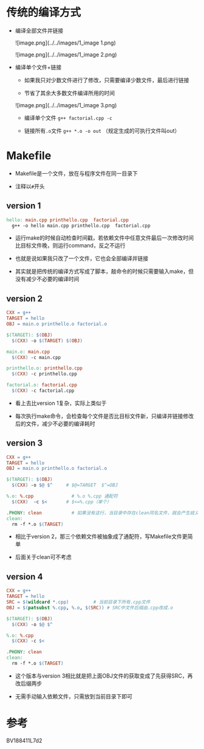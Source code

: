 # 传统的编译方式

  - 编译全部文件并链接

    ![image.png](../../images/1_image 1.png)

    ![image.png](../../images/1_image 2.png)

  - 编译单个文件+链接

    - 如果我只对少数文件进行了修改，只需要编译少数文件，最后进行链接

    - 节省了其余大多数文件编译所用的时间

    ![image.png](../../images/1_image 3.png)

    - 编译单个文件 `g++ factorial.cpp -c`

    - 链接所有`.o`文件 `g++ *.o -o out` （规定生成的可执行文件叫out）

# Makefile

- Makefile是一个文件，放在与程序文件在同一目录下

- 注释以`#`开头

## version 1

  ```MakeFile
  hello: main.cpp printhello.cpp  factorial.cpp
  	g++ -o hello main.cpp printhello.cpp  factorial.cpp
  ```

  - 运行make的时候自动检查时间戳，若依赖文件中任意文件最后一次修改时间比目标文件晚，则运行command，反之不运行

  - 也就是说如果我只改了一个文件，它也会全部编译并链接

  - 其实就是把传统的编译方式写成了脚本，敲命令的时候只需要输入make，但没有减少不必要的编译时间

## version 2

  ```MakeFile
  CXX = g++
  TARGET = hello
  OBJ = main.o printhello.o factorial.o
  
  $(TARGET): $(OBJ)
  	$(CXX) -o $(TARGET) $(OBJ)
  
  main.o: main.cpp
  	$(CXX) -c main.cpp
  
  printhello.o: printhello.cpp
  	$(CXX) -c printhello.cpp
  
  factorial.o: factorial.cpp
  	$(CXX) -c factorial.cpp
  ```

  - 看上去比version 1复杂，实际上类似于 

  - 每次执行make命令，会检查每个文件是否比目标文件新，只编译并链接修改后的文件，减少不必要的编译耗时

## version 3

  ```MakeFile
  CXX = g++
  TARGET = hello
  OBJ = main.o printhello.o factorial.o
  
  $(TARGET): $(OBJ)
  	$(CXX) -o $@ $^     # $@=TARGET  $^=OBJ
  
  %.o: %.cpp              # %.o %.cpp 通配符
  	$(CXX)  -c $<       # $<=%.cpp（单个）
  
  .PHONY: clean           # 如果没有这行，当目录中存在clean同名文件，就会产生歧义
  clean:
  	rm -f *.o $(TARGET)
  ```

  - 相比于version 2，那三个依赖文件被抽象成了通配符，写Makefile文件更简单

  - 后面关于clean可不考虑

## version 4

  ```MakeFile
  CXX = g++
  TARGET = hello
  SRC = $(wildcard *.cpp)         # 当前目录下所有.cpp文件 
  OBJ = $(patsubst %.cpp, %.o, $(SRC)) # SRC中文件后缀由.cpp改成.o
  
  $(TARGET): $(OBJ)
  	$(CXX) -o $@ $^
  
  %.o: %.cpp
  	$(CXX) -c $<
  
  .PHONY: clean
  clean:
  	rm -f *.o $(TARGET)
  ```

  - 这个版本与version 3相比就是把上面OBJ文件的获取变成了先获得SRC，再改后缀两步

  - 无需手动输入依赖文件，只需放到当前目录下即可

# 参考

  BV188411L7d2



